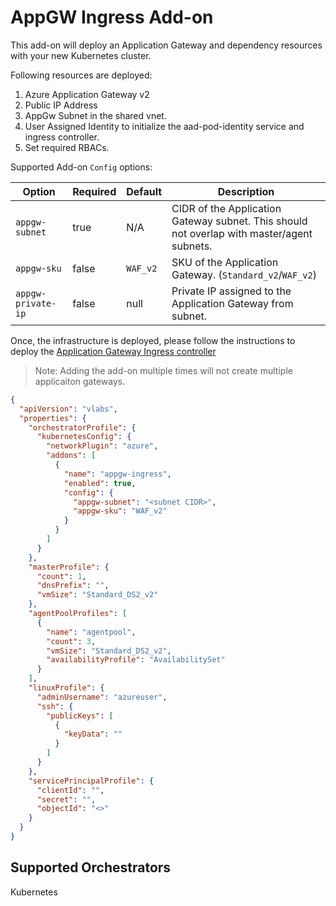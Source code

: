 # AppGW Ingress Add-on

This add-on will deploy an Application Gateway and dependency resources with your new Kubernetes cluster.

Following resources are deployed:

1) Azure Application Gateway v2
2) Public IP Address
3) AppGw Subnet in the shared vnet.
4) User Assigned Identity to initialize the aad-pod-identity service and ingress controller.
5) Set required RBACs.

Supported Add-on `Config` options:

| Option | Required | Default | Description |
|--|--|--|--|
| `appgw-subnet` | true | N/A | CIDR of the Application Gateway subnet. This should not overlap with master/agent subnets. |
| `appgw-sku` | false | `WAF_v2` | SKU of the Application Gateway. (`Standard_v2`/`WAF_v2`) |
| `appgw-private-ip` | false | null | Private IP assigned to the Application Gateway from subnet. |

Once, the infrastructure is deployed, please follow the instructions to deploy the [Application Gateway  Ingress controller](https://github.com/Azure/application-gateway-kubernetes-ingress/blob/master/docs/install-new.md#setting-up-application-gateway-ingress-controller-on-aks)

> Note: Adding the add-on multiple times will not create multiple applicaiton gateways.

```json
{
  "apiVersion": "vlabs",
  "properties": {
    "orchestratorProfile": {
      "kubernetesConfig": {
        "networkPlugin": "azure",
        "addons": [
          {
            "name": "appgw-ingress",
            "enabled": true,
            "config": {
              "appgw-subnet": "<subnet CIDR>",
              "appgw-sku": "WAF_v2"
            }
          }
        ]
      }
    },
    "masterProfile": {
      "count": 1,
      "dnsPrefix": "",
      "vmSize": "Standard_DS2_v2"
    },
    "agentPoolProfiles": [
      {
        "name": "agentpool",
        "count": 3,
        "vmSize": "Standard_DS2_v2",
        "availabilityProfile": "AvailabilitySet"
      }
    ],
    "linuxProfile": {
      "adminUsername": "azureuser",
      "ssh": {
        "publicKeys": [
          {
            "keyData": ""
          }
        ]
      }
    },
    "servicePrincipalProfile": {
      "clientId": "",
      "secret": "",
      "objectId": "<>"
    }
  }
}
```

## Supported Orchestrators

Kubernetes
